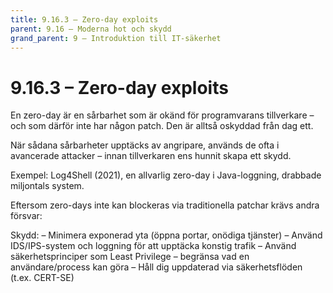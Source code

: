 ```yaml
---
title: 9.16.3 – Zero-day exploits
parent: 9.16 – Moderna hot och skydd
grand_parent: 9 – Introduktion till IT-säkerhet
---
```

# 9.16.3 – Zero-day exploits

En zero-day är en sårbarhet som är okänd för programvarans tillverkare – och som därför inte har någon patch. Den är alltså oskyddad från dag ett.

När sådana sårbarheter upptäcks av angripare, används de ofta i avancerade attacker – innan tillverkaren ens hunnit skapa ett skydd.

Exempel: Log4Shell (2021), en allvarlig zero-day i Java-loggning, drabbade miljontals system.

Eftersom zero-days inte kan blockeras via traditionella patchar krävs andra försvar:

Skydd:
 – Minimera exponerad yta (öppna portar, onödiga tjänster)
 – Använd IDS/IPS-system och loggning för att upptäcka konstig trafik
 – Använd säkerhetsprinciper som Least Privilege – begränsa vad en användare/process kan göra
 – Håll dig uppdaterad via säkerhetsflöden (t.ex. CERT-SE)

